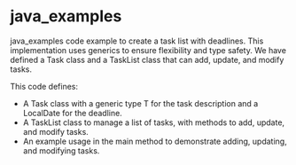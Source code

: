 # java_examples
java_examples
code example to create a task list with deadlines. This implementation uses generics to ensure flexibility and type safety. We have defined a Task class and a TaskList class that can add, update, and modify tasks.

This code defines:
- A Task class with a generic type T for the task description and a LocalDate for the deadline.
- A TaskList class to manage a list of tasks, with methods to add, update, and modify tasks.
- An example usage in the main method to demonstrate adding, updating, and modifying tasks.
